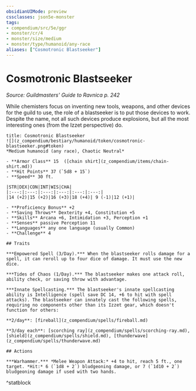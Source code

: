 ```yaml
---
obsidianUIMode: preview
cssclasses: json5e-monster
tags:
- compendium/src/5e/ggr
- monster/cr/4
- monster/size/medium
- monster/type/humanoid/any-race
aliases: ["Cosmotronic Blastseeker"]
---
```

# Cosmotronic Blastseeker
*Source: Guildmasters' Guide to Ravnica p. 242*  

While chemisters focus on inventing new tools, weapons, and other devices for the guild to use, the role of a blastseeker is to put those devices to work. Despite the name, not all such devices produce explosions, but all the most interesting ones (from the Izzet perspective) do.

```ad-statblock
title: Cosmotronic Blastseeker
![](z_compendium/bestiary/humanoid/token/cosmotronic-blastseeker.png#token)
*Medium humanoid (any race), Chaotic Neutral*

- **Armor Class** 15  ([chain shirt](z_compendium/items/chain-shirt.md))
- **Hit Points** 37 (`5d8 + 15`)
- **Speed** 30 ft.

|STR|DEX|CON|INT|WIS|CHA|
|:---:|:---:|:---:|:---:|:---:|:---:|
|14 (+2)|15 (+2)|16 (+3)|18 (+4)| 9 (-1)|12 (+1)|

- **Proficiency Bonus** +2
- **Saving Throws** Dexterity +4, Constitution +5
- **Skills** Arcana +6, Intimidation +3, Perception +1
- **Senses** passive Perception 11
- **Languages** any one language (usually Common)
- **Challenge** 4

## Traits

***Empowered Spell (3/Day).*** When the blastseeker rolls damage for a spell, it can reroll up to four dice of damage. It must use the new dice.

***Tides of Chaos (1/Day).*** The blastseeker makes one attack roll, ability check, or saving throw with advantage.

***Innate Spellcasting.*** The blastseeker's innate spellcasting ability is Intelligence (spell save DC 14, +6 to hit with spell attacks). The blastseeker can innately cast the following spells, requiring no components other than its Izzet gear, which doesn't function for others:

**2/day**: [fireball](z_compendium/spells/fireball.md)

**3/day each**: [scorching ray](z_compendium/spells/scorching-ray.md), [shield](z_compendium/spells/shield.md), [thunderwave](z_compendium/spells/thunderwave.md)

## Actions

***Warhammer.*** *Melee Weapon Attack:* +4 to hit, reach 5 ft., one target. *Hit:* 6 (`1d8 + 2`) bludgeoning damage, or 7 (`1d10 + 2`) bludgeoning damage if used with two hands.
```
^statblock